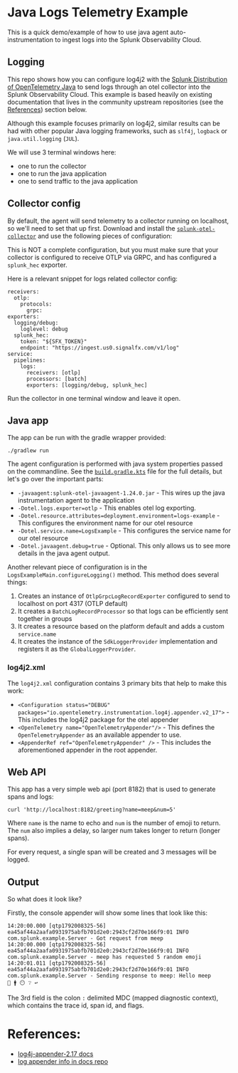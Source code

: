 
# Java Logs Telemetry Example

This is a quick demo/example of how to use java agent auto-instrumentation
to ingest logs into the Splunk Observability Cloud.

## Logging

This repo shows how you can configure log4j2 with the 
[Splunk Distribution of OpenTelemetry Java](https://github.com/signalfx/splunk-otel-java) to 
send logs through an otel collector into the Splunk Observability Cloud. This example
is based heavily on existing documentation that lives in the community upstream 
repositories (see the [References](#references)) section below.

Although this example focuses primarily on log4j2, similar results can be had with
other popular Java logging frameworks, such as `slf4j`, `logback` or `java.util.logging` (`JUL`). 

We will use 3 terminal windows here:
* one to run the collector
* one to run the java application
* one to send traffic to the java application

## Collector config

By default, the agent will send telemetry to a collector running on localhost, so we'll need
to set that up first. Download and install the [`splunk-otel-collector`](https://github.com/signalfx/splunk-otel-collector)
and use the following pieces of configuration:

This is NOT a complete configuration, but you must make sure that your collector is configured
to receive OTLP via GRPC, and has configured a `splunk_hec` exporter.

Here is a relevant snippet for logs related collector config:
```
receivers:
  otlp:
    protocols:
      grpc:
exporters:
  logging/debug:
    loglevel: debug
  splunk_hec:
    token: "${SFX_TOKEN}"
    endpoint: "https://ingest.us0.signalfx.com/v1/log"
service:
  pipelines:
    logs:
      receivers: [otlp]
      processors: [batch]
      exporters: [logging/debug, splunk_hec]
```

Run the collector in one terminal window and leave it open.

## Java app

The app can be run with the gradle wrapper provided:
```
./gradlew run
```

The agent configuration is performed with java system properties passed on the 
commandline. See the [`build.gradle.kts`](build.gradle.kts) file for
the full details, but let's go over the important parts:

* `-javaagent:splunk-otel-javaagent-1.24.0.jar` - This wires up the java instrumentation agent to the application
* `-Dotel.logs.exporter=otlp` - This enables otel log exporting. 
* `-Dotel.resource.attributes=deployment.environment=logs-example` - This configures the environment name for our otel resource
* `-Dotel.service.name=LogsExample` - This configures the service name for our otel resource
* `-Dotel.javaagent.debug=true` - Optional. This only allows us to see more details in the java agent output. 

Another relevant piece of configuration is in the `LogsExampleMain.configureLogging()` method.
This method does several things:

1. Creates an instance of `OtlpGrpcLogRecordExporter` configured to send to localhost on port 4317 (OTLP default)
2. It creates a `BatchLogRecordProcessor` so that logs can be efficiently sent together in groups
3. It creates a resource based on the platform default and adds a custom `service.name`
4. It creates the instance of the `SdkLoggerProvider` implementation and registers it as the `GlobalLoggerProvider`.

### log4j2.xml

The `log4j2.xml` configuration contains 3 primary bits that help to make this work:

* `<Configuration status="DEBUG" packages="io.opentelemetry.instrumentation.log4j.appender.v2_17">` - This includes the log4j2 package for the otel appender
* `<OpenTelemetry name="OpenTelemetryAppender"/>` - This defines the `OpenTelemetryAppender` as an available appender to use.
* `<AppenderRef ref="OpenTelemetryAppender" />` - This includes the aforementioned appender in the root appender.

## Web API

This app has a very simple web api (port 8182) that is used to generate spans and logs:

```
curl 'http://localhost:8182/greeting?name=meep&num=5'
```

Where `name` is the name to echo and `num` is the number of emoji to return.
The `num` also implies a delay, so larger num takes longer to return (longer spans).

For every request, a single span will be created and 3 messages will be logged.

## Output

So what does it look like?

Firstly, the console appender will show some lines that look like this:
```
14:20:00.000 [qtp1792008325-56] ea45af44a2aafa0931975abfb701d2e0:2943cf2d70e166f9:01 INFO  com.splunk.example.Server - Got request from meep
14:20:00.000 [qtp1792008325-56] ea45af44a2aafa0931975abfb701d2e0:2943cf2d70e166f9:01 INFO  com.splunk.example.Server - meep has requested 5 random emoji
14:20:01.011 [qtp1792008325-56] ea45af44a2aafa0931975abfb701d2e0:2943cf2d70e166f9:01 INFO  com.splunk.example.Server - Sending response to meep: Hello meep
🍻 🚹 😶 ❔ ↩
```

The 3rd field is the colon `:` delimited MDC (mapped diagnostic context), which 
contains the trace id, span id, and flags.



# References:

* [log4j-appender-2.17 docs](https://github.com/open-telemetry/opentelemetry-java-instrumentation/blob/main/instrumentation/log4j/log4j-appender-2.17/library/README.md)
* [log appender info in docs repo](https://github.com/open-telemetry/opentelemetry-java-docs/tree/main/log-appender)